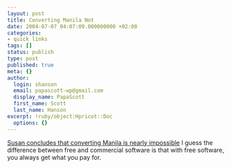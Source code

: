```yaml
---
layout: post
title: Converting Manila Not
date: 2004-07-07 04:07:09.000000000 +02:00
categories:
- quick links
tags: []
status: publish
type: post
published: true
meta: {}
author:
  login: shanson
  email: papascott-wp@gmail.com
  display_name: PapaScott
  first_name: Scott
  last_name: Hanson
excerpt: !ruby/object:Hpricot::Doc
  options: {}
---
```

<p><a href="http://www.2020hindsight.org/index.php?p=3467">Susan concludes that converting Manila is nearly impossible</a> I guess the difference between free and commercial software is that with free software, you always get what you pay for.</p>
